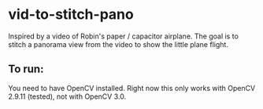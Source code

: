 # vid-to-stitch-pano
Inspired by a video of Robin's paper / capacitor airplane. The goal is to stitch a panorama view from the video to show the little plane flight.


To run:
----
You need to have OpenCV installed. Right now this only works with OpenCV 2.9.11 (tested), not with OpenCV 3.0.